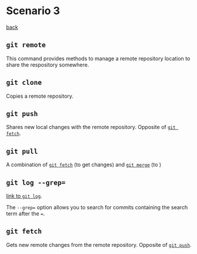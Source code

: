 # Scenario 3
[back](README.md)
## `git remote`
This command provides methods to manage a remote repository location to share the respository somewhere.
## `git clone`
Copies a remote repository.
## `git push`
Shares new local changes with the remote repository. Opposite of [`git fetch`](#git-fetch).
## `git pull`
A combination of [`git fetch`](#git-fetch) (to get changes) and [`git merge`]() (to )
## `git log --grep=`
[link to `git log`](Scenario2.md#git-log).

The `--grep=` option allows you to search for commits containing the search term after the `=`.
## `git fetch` 
Gets new remote changes from the remote repository. Opposite of [`git push`](#git-push).
